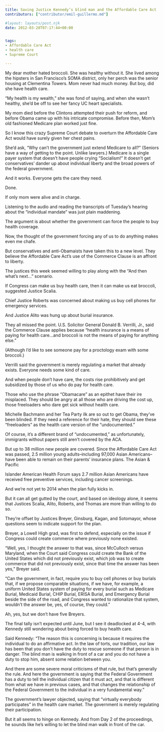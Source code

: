 ```yaml
---
title: Saving Justice Kennedy’s blind man and the Affordable Care Act
contributors: ["contributor/emil-guillermo.md"]

#layout: layouts/post.njk
date: 2012-03-28T07:17:44+00:00


tags:
- Affordable Care Act
- health care
- Supreme Court

---
```


My dear mother hated broccoli. She was healthy without it. She lived among the
hipsters in San Francisco’s SOMA district, only her perch was the senior housing
at Clementina Towers. Mom never had much money. But boy, did she have health
care.

“My health is my wealth,” she was fond of saying, and when she wasn’t healthy,
she’d be off to see her fancy UC heart specialists.

My mom died before the Clintons attempted their push for reform, and before
Obama came up with his intricate compromise. Before then, Mom’s old fashioned
Medicare plan worked just fine.

So I know this crazy Supreme Court debate to overturn the Affordable Care Act
would have surely given her chest pains.

She’d ask, “Why can’t the government just extend Medicare to all?” (Seniors have
a way of getting to the point. Unlike lawyers.) Medicare is a single payer
system that doesn’t have people crying “Socialism!” It doesn’t get
conservatives’ dander up about individual liberty and the broad powers of the
federal government.

And it works. Everyone gets the care they need.

Done.

If only mom were alive and in charge.

Listening to the audio and reading the transcripts of Tuesday’s hearing about
the “individual mandate” was just plain maddening.

The argument is about whether the government can force the people to buy health
coverage.

Now, the thought of the government forcing any of us to do anything makes even
me chafe.

But conservatives and anti-Obamaists have taken this to a new level. They
believe the Affordable Care Act’s use of the Commerce Clause is an affront to
liberty.

The justices this week seemed willing to play along with the “And then what’s
next…” scenario.

If Congress can make us buy health care, then it can make us eat broccoli,
suggested Justice Scalia.

Chief Justice Roberts was concerned about making us buy cell phones for
emergency services.

And Justice Alito was hung up about burial insurance.

They all missed the point. U.S. Solicitor General Donald B. Verrilli, Jr., said
the Commerce Clause applies because “health insurance is a means of paying for
health care…and broccoli is not the means of paying for anything else.”

(Although I’d like to see someone pay for a proctology exam with some broccoli.)

Verrilli said the government is merely regulating a market that already exists.
Everyone needs some kind of care.

And when people don’t have care, the costs rise prohibitively and get subsidized
by those of us who do pay for health care.

Those who use the phrase “Obamacare” as an epithet have their ire misplaced.
They should be angry at all those who are driving the cost up, those freeloaders
who dare get sick without health care.

Michelle Bachmann and her Tea Party ilk are so out to get Obama, they’ve been
blinded. If they need a reference for their hate, they should see these
“freeloaders” as the health care version of the “undocumented.”

Of course, it’s a different brand of “undocumented,” as unfortunately,
immigrants without papers still aren’t covered by the ACA.

But up to 38 million new people are covered. Since the Affordable Care Act was
passed, 2.5 million young adults–including 97,000 Asian Americans–have been able
to remain on their parents’ insurance plans. The Asian & Pacific

Islander American Health Forum says 2.7 million Asian Americans have received
free preventive services, including cancer screenings.

And we’re not yet to 2014 when the plan fully kicks in.

But it can all get gutted by the court, and based on ideology alone, it seems
that Justices Scalia, Alito, Roberts, and Thomas are more than willing to do so.

They’re offset by Justices Breyer, Ginsburg, Kagan, and Sotomayor, whose
questions seem to indicate support for the plan.

Breyer, a Lowell High grad, was first to defend, especially on the issue if
Congress could create commerce where previously none existed.

“Well, yes, I thought the answer to that was, since McCulloch versus Maryland,
when the Court said Congress could create the Bank of the United States which
did not previously exist, which job was to create commerce that did not
previously exist, since that time the answer has been yes,” Breyer said.

“Can the government, in fact, require you to buy cell phones or buy burials
that, if we propose comparable situations, if we have, for example, a uniform
United States system of paying for every burial such as Medicare Burial,
Medicaid Burial, CHIP Burial, ERISA Burial, and Emergency Burial beside the side
of the road, and Congress wanted to rationalize that system, wouldn’t the answer
be, yes, of course, they could.”

Ah, yes, but we don’t have five Breyers.

The final tally isn’t expected until June, but I see it deadlocked at 4-4, with
Kennedy still wondering about being forced to buy health care.

Said Kennedy: “The reason this is concerning is because it requires the
individual to do an affirmative act. In the law of torts, our tradition, our law
has been that you don’t have the duty to rescue someone if that person is in
danger. The blind man is walking in front of a car and you do not have a duty to
stop him, absent some relation between you.

And there are some severe moral criticisms of that rule, but that’s generally
the rule. And here the government is saying that the Federal Government has a
duty to tell the individual citizen that it must act, and that is different from
what we have in previous cases, and that changes the relationship of the Federal
Government to the individual in a very fundamental way.”

The government’s lawyer objected, saying that “virtually everybody participates”
in the health care market. The government is merely regulating their
participation.

But it all seems to hinge on Kennedy. And from Day 2 of the proceedings, he
sounds like he’s willing to let the blind man walk in front of the car.
